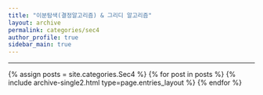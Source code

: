 ```yaml
---
title: "이분탐색(결정알고리즘) & 그리디 알고리즘"
layout: archive
permalink: categories/sec4
author_profile: true
sidebar_main: true
---
```


<!-- 공백이 포함되어 있는 카테고리 이름의 경우 site.categories['a b c'] 이런식으로! -->

***

{% assign posts = site.categories.Sec4 %}
{% for post in posts %} {% include archive-single2.html type=page.entries_layout %} {% endfor %}
